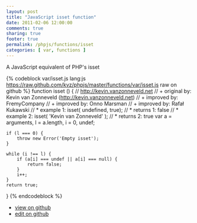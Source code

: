 ```yaml
---
layout: post
title: "JavaScript isset function"
date: 2011-02-06 12:00:00
comments: true
sharing: true
footer: true
permalink: /phpjs/functions/isset
categories: [ var, functions ]
---
```

A JavaScript equivalent of PHP's isset
<!-- more -->
{% codeblock var/isset.js lang:js https://raw.github.com/kvz/phpjs/master/functions/var/isset.js raw on github %}
function isset () {
    // http://kevin.vanzonneveld.net
    // +   original by: Kevin van Zonneveld (http://kevin.vanzonneveld.net)
    // +   improved by: FremyCompany
    // +   improved by: Onno Marsman
    // +   improved by: Rafał Kukawski
    // *     example 1: isset( undefined, true);
    // *     returns 1: false
    // *     example 2: isset( 'Kevin van Zonneveld' );
    // *     returns 2: true
    var a = arguments,
        l = a.length,
        i = 0,
        undef;

    if (l === 0) {
        throw new Error('Empty isset');
    }

    while (i !== l) {
        if (a[i] === undef || a[i] === null) {
            return false;
        }
        i++;
    }
    return true;
}
{% endcodeblock %}
<ul>
 <li><a href="https://github.com/kvz/phpjs/blob/master/functions/var/isset.js">view on github</a></li>
 <li><a href="https://github.com/kvz/phpjs/edit/master/functions/var/isset.js">edit on github</a></li>
</ul>
